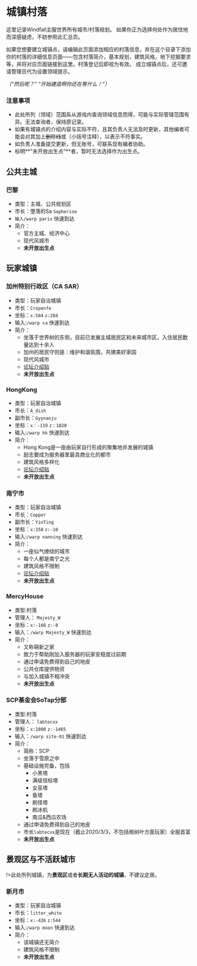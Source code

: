 # 城镇村落

这里记录Windfall主服世界所有城市/村落规划。 如果你正为选择何处作为居住地而深感疑虑，不妨参照此汇总页。

如果您想要建立城镇点，请编辑此页面添加相应的村落信息，并在这个目录下添加你的村落的详细信息页面——包含村落简介，基本规划，建筑风格，地下挖掘要求等，并将对应页面链接到这里。村落登记后即视为有效。
成立城镇点后，还可邀请管理员代为设置领域提示。

<em>（“然后呢？” “开始建造啊你还在等什么！”）</em>

### 注意事项

- 此处所列（领域）范围系从游戏内查询领域信息而得，可能与实际管辖范围有异。无法查询者，保持原记录。
- 如果有城镇点的介绍内容与实际不符，且其负责人无法及时更新，其他编者可能会对其加上~~删除线~~或（小括号注释），以表示不符事实。
- 如负责人准备提交更新，但无账号，可联系现有编者协助。
- 标明**“未开放出生点”**者，暂时无法选择作为出生点。

## 公共主城

### 巴黎

- 类型：主城、公共规划区
- 市长：堕落的Sa `Sapherise`
- `输入/warp paris` 快速到达
- 简介：
  - 官方主城、经济中心
  - 现代风城市
  - **未开放出生点**
  
## 玩家城镇

### 加州特别行政区（CA SAR）

- 类型：玩家自治城镇
- 市长：`Cropenfe`
- 坐标：`x:584` `z:284`
- 输入:`/warp ca` 快速到达
- 简介：
  - 坐落于世界树的东侧，目前已发展主城居民区和未来城市区，入住居民数量达到十余人
  - 加州的居民守则是：维护和谐氛围，共建美好家园
  - 现代风城市
  - [论坛介绍贴](https://g.sotap.org/d/42)
  - **未开放出生点**
  
### HongKong

- 类型：玩家自治城镇
- 市长：`A_dish`
- 副市长：`Gyynaoju`
- 坐标：`x：-119` `z：1820` 
- 输入:`/warp hk` 快速到达
- 简介：
  - Hong Kong是一座由玩家自行形成的聚集地并发展的城镇
  - 励志要成为服务器里最具商业化的都市
  - 建筑风格多样化
  - [论坛介绍贴](https://g.sotap.org/d/49-welcome-to-hongkong)
  - **未开放出生点**
  
### 南宁市

- 类型：玩家自治城镇
- 市长：`Copper`
- 副市长：`YinTing`
- 坐标：`x:150` `z:-10`
- 输入:`/warp nanning` 快速到达
- 简介：
  - 一座仙气缭绕的城市
  - 每个人都是南宁之光
  - 建筑风格不限制
  - [论坛介绍贴](https://g.sotap.org/d/47)
  - **未开放出生点**
  
### MercyHouse

- 类型:村落
- 管理人： `Majesty_W`
- 坐标：`x:-166` `z:-8`
- 输入：`/warp Majesty_W` 快速到达
- 简介：
  - 又称萌新之家
  - 致力于帮助刚加入服务器的玩家安稳度过前期
  - 通过申请免费得到自己的地皮
  - 公共仓库提供物资
  - 与加入城镇不相冲突
  - **未开放出生点**
  
### SCP基金会SoTap分部

- 类型:村落
- 管理人： `labtecxx`
- 坐标：`x:1800` `z:-1465`
- 输入：`/warp site-01` 快速到达
- 简介：
  - 简称：SCP
  - 坐落于雪原之中
  - 基础设施完备，包括
    - 小黑塔
    - 满级信标塔
    - 女巫塔
    - 鱼塔
    - 刷怪塔
    - 刷冰机
    - 南瓜&西瓜农场
  - 通过申请免费得到自己的地皮
  - 市长`labtecxx`是现在（截止2020/3/3，不包括桉树叶方面玩家）全服首富
  - **未开放出生点**

## 景观区与不活跃城市

!>此处所列城镇，为**景观区**或者**长期无人活动的城镇**，不建议定居。

### 新月市

- 类型：玩家自治城镇
- 市长：`litter_white`
- 坐标：`x:-426` `z:544`
- 输入:`/warp moon` 快速到达
- 简介：
  - 该城镇还无简介
  - 建筑风格不限制
  - **未开放出生点**
